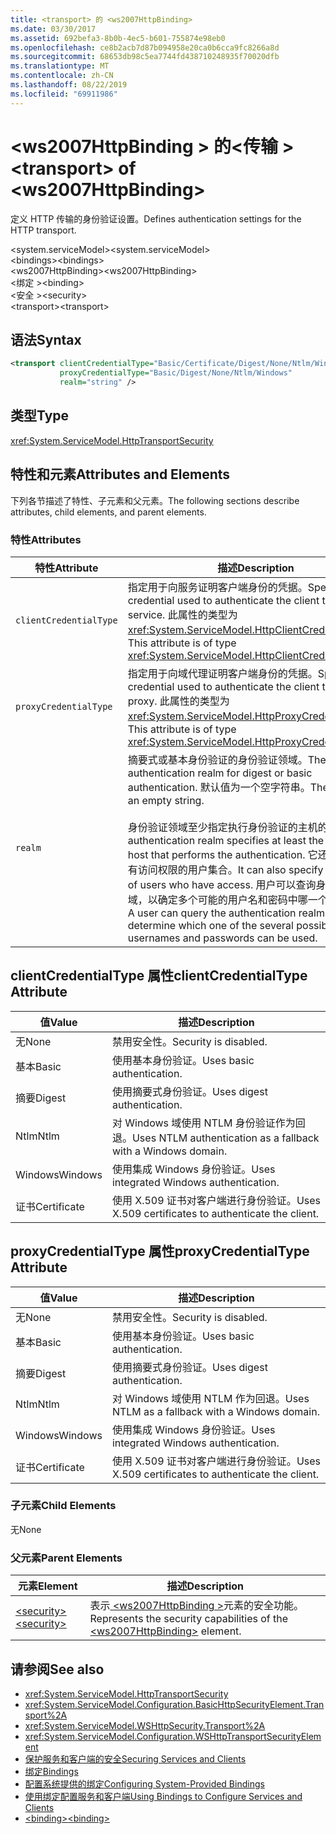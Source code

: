 ```yaml
---
title: <transport> 的 <ws2007HttpBinding>
ms.date: 03/30/2017
ms.assetid: 692befa3-8b0b-4ec5-b601-755874e98eb0
ms.openlocfilehash: ce8b2acb7d87b094958e20ca0b6cca9fc8266a8d
ms.sourcegitcommit: 68653db98c5ea7744fd438710248935f70020dfb
ms.translationtype: MT
ms.contentlocale: zh-CN
ms.lasthandoff: 08/22/2019
ms.locfileid: "69911986"
---
```

# <a name="transport-of-ws2007httpbinding"></a><span data-ttu-id="b33b1-102">\<ws2007HttpBinding > 的\<传输 ></span><span class="sxs-lookup"><span data-stu-id="b33b1-102">\<transport> of \<ws2007HttpBinding></span></span>
<span data-ttu-id="b33b1-103">定义 HTTP 传输的身份验证设置。</span><span class="sxs-lookup"><span data-stu-id="b33b1-103">Defines authentication settings for the HTTP transport.</span></span>  
  
 <span data-ttu-id="b33b1-104">\<system.serviceModel></span><span class="sxs-lookup"><span data-stu-id="b33b1-104">\<system.serviceModel></span></span>  
<span data-ttu-id="b33b1-105">\<bindings></span><span class="sxs-lookup"><span data-stu-id="b33b1-105">\<bindings></span></span>  
<span data-ttu-id="b33b1-106">\<ws2007HttpBinding></span><span class="sxs-lookup"><span data-stu-id="b33b1-106">\<ws2007HttpBinding></span></span>  
<span data-ttu-id="b33b1-107">\<绑定 ></span><span class="sxs-lookup"><span data-stu-id="b33b1-107">\<binding></span></span>  
<span data-ttu-id="b33b1-108">\<安全 ></span><span class="sxs-lookup"><span data-stu-id="b33b1-108">\<security></span></span>  
<span data-ttu-id="b33b1-109">\<transport></span><span class="sxs-lookup"><span data-stu-id="b33b1-109">\<transport></span></span>  
  
## <a name="syntax"></a><span data-ttu-id="b33b1-110">语法</span><span class="sxs-lookup"><span data-stu-id="b33b1-110">Syntax</span></span>  
  
```xml  
<transport clientCredentialType="Basic/Certificate/Digest/None/Ntlm/Windows"
           proxyCredentialType="Basic/Digest/None/Ntlm/Windows"
           realm="string" />
```  
  
## <a name="type"></a><span data-ttu-id="b33b1-111">类型</span><span class="sxs-lookup"><span data-stu-id="b33b1-111">Type</span></span>  
 <xref:System.ServiceModel.HttpTransportSecurity>  
  
## <a name="attributes-and-elements"></a><span data-ttu-id="b33b1-112">特性和元素</span><span class="sxs-lookup"><span data-stu-id="b33b1-112">Attributes and Elements</span></span>  
 <span data-ttu-id="b33b1-113">下列各节描述了特性、子元素和父元素。</span><span class="sxs-lookup"><span data-stu-id="b33b1-113">The following sections describe attributes, child elements, and parent elements.</span></span>  
  
### <a name="attributes"></a><span data-ttu-id="b33b1-114">特性</span><span class="sxs-lookup"><span data-stu-id="b33b1-114">Attributes</span></span>  
  
|<span data-ttu-id="b33b1-115">特性</span><span class="sxs-lookup"><span data-stu-id="b33b1-115">Attribute</span></span>|<span data-ttu-id="b33b1-116">描述</span><span class="sxs-lookup"><span data-stu-id="b33b1-116">Description</span></span>|  
|---------------|-----------------|  
|`clientCredentialType`|<span data-ttu-id="b33b1-117">指定用于向服务证明客户端身份的凭据。</span><span class="sxs-lookup"><span data-stu-id="b33b1-117">Specifies the credential used to authenticate the client to the service.</span></span> <span data-ttu-id="b33b1-118">此属性的类型为 <xref:System.ServiceModel.HttpClientCredentialType>。</span><span class="sxs-lookup"><span data-stu-id="b33b1-118">This attribute is of type <xref:System.ServiceModel.HttpClientCredentialType>.</span></span>|  
|`proxyCredentialType`|<span data-ttu-id="b33b1-119">指定用于向域代理证明客户端身份的凭据。</span><span class="sxs-lookup"><span data-stu-id="b33b1-119">Specifies the credential used to authenticate the client to a domain proxy.</span></span> <span data-ttu-id="b33b1-120">此属性的类型为 <xref:System.ServiceModel.HttpProxyCredentialType>。</span><span class="sxs-lookup"><span data-stu-id="b33b1-120">This attribute is of type <xref:System.ServiceModel.HttpProxyCredentialType>.</span></span>|  
|`realm`|<span data-ttu-id="b33b1-121">摘要式或基本身份验证的身份验证领域。</span><span class="sxs-lookup"><span data-stu-id="b33b1-121">The authentication realm for digest or basic authentication.</span></span> <span data-ttu-id="b33b1-122">默认值为一个空字符串。</span><span class="sxs-lookup"><span data-stu-id="b33b1-122">The default is an empty string.</span></span><br /><br /> <span data-ttu-id="b33b1-123">身份验证领域至少指定执行身份验证的主机的名称。</span><span class="sxs-lookup"><span data-stu-id="b33b1-123">An authentication realm specifies at least the name of the host that performs the authentication.</span></span> <span data-ttu-id="b33b1-124">它还可以指定具有访问权限的用户集合。</span><span class="sxs-lookup"><span data-stu-id="b33b1-124">It can also specify a collection of users who have access.</span></span> <span data-ttu-id="b33b1-125">用户可以查询身份验证领域，以确定多个可能的用户名和密码中哪一个可以使用。</span><span class="sxs-lookup"><span data-stu-id="b33b1-125">A user can query the authentication realm to determine which one of the several possible usernames and passwords can be used.</span></span>|  
  
## <a name="clientcredentialtype-attribute"></a><span data-ttu-id="b33b1-126">clientCredentialType 属性</span><span class="sxs-lookup"><span data-stu-id="b33b1-126">clientCredentialType Attribute</span></span>  
  
|<span data-ttu-id="b33b1-127">值</span><span class="sxs-lookup"><span data-stu-id="b33b1-127">Value</span></span>|<span data-ttu-id="b33b1-128">描述</span><span class="sxs-lookup"><span data-stu-id="b33b1-128">Description</span></span>|  
|-----------|-----------------|  
|<span data-ttu-id="b33b1-129">无</span><span class="sxs-lookup"><span data-stu-id="b33b1-129">None</span></span>|<span data-ttu-id="b33b1-130">禁用安全性。</span><span class="sxs-lookup"><span data-stu-id="b33b1-130">Security is disabled.</span></span>|  
|<span data-ttu-id="b33b1-131">基本</span><span class="sxs-lookup"><span data-stu-id="b33b1-131">Basic</span></span>|<span data-ttu-id="b33b1-132">使用基本身份验证。</span><span class="sxs-lookup"><span data-stu-id="b33b1-132">Uses basic authentication.</span></span>|  
|<span data-ttu-id="b33b1-133">摘要</span><span class="sxs-lookup"><span data-stu-id="b33b1-133">Digest</span></span>|<span data-ttu-id="b33b1-134">使用摘要式身份验证。</span><span class="sxs-lookup"><span data-stu-id="b33b1-134">Uses digest authentication.</span></span>|  
|<span data-ttu-id="b33b1-135">Ntlm</span><span class="sxs-lookup"><span data-stu-id="b33b1-135">Ntlm</span></span>|<span data-ttu-id="b33b1-136">对 Windows 域使用 NTLM 身份验证作为回退。</span><span class="sxs-lookup"><span data-stu-id="b33b1-136">Uses NTLM authentication as a fallback with a Windows domain.</span></span>|  
|<span data-ttu-id="b33b1-137">Windows</span><span class="sxs-lookup"><span data-stu-id="b33b1-137">Windows</span></span>|<span data-ttu-id="b33b1-138">使用集成 Windows 身份验证。</span><span class="sxs-lookup"><span data-stu-id="b33b1-138">Uses integrated Windows authentication.</span></span>|  
|<span data-ttu-id="b33b1-139">证书</span><span class="sxs-lookup"><span data-stu-id="b33b1-139">Certificate</span></span>|<span data-ttu-id="b33b1-140">使用 X.509 证书对客户端进行身份验证。</span><span class="sxs-lookup"><span data-stu-id="b33b1-140">Uses X.509 certificates to authenticate the client.</span></span>|  
  
## <a name="proxycredentialtype-attribute"></a><span data-ttu-id="b33b1-141">proxyCredentialType 属性</span><span class="sxs-lookup"><span data-stu-id="b33b1-141">proxyCredentialType Attribute</span></span>  
  
|<span data-ttu-id="b33b1-142">值</span><span class="sxs-lookup"><span data-stu-id="b33b1-142">Value</span></span>|<span data-ttu-id="b33b1-143">描述</span><span class="sxs-lookup"><span data-stu-id="b33b1-143">Description</span></span>|  
|-----------|-----------------|  
|<span data-ttu-id="b33b1-144">无</span><span class="sxs-lookup"><span data-stu-id="b33b1-144">None</span></span>|<span data-ttu-id="b33b1-145">禁用安全性。</span><span class="sxs-lookup"><span data-stu-id="b33b1-145">Security is disabled.</span></span>|  
|<span data-ttu-id="b33b1-146">基本</span><span class="sxs-lookup"><span data-stu-id="b33b1-146">Basic</span></span>|<span data-ttu-id="b33b1-147">使用基本身份验证。</span><span class="sxs-lookup"><span data-stu-id="b33b1-147">Uses basic authentication.</span></span>|  
|<span data-ttu-id="b33b1-148">摘要</span><span class="sxs-lookup"><span data-stu-id="b33b1-148">Digest</span></span>|<span data-ttu-id="b33b1-149">使用摘要式身份验证。</span><span class="sxs-lookup"><span data-stu-id="b33b1-149">Uses digest authentication.</span></span>|  
|<span data-ttu-id="b33b1-150">Ntlm</span><span class="sxs-lookup"><span data-stu-id="b33b1-150">Ntlm</span></span>|<span data-ttu-id="b33b1-151">对 Windows 域使用 NTLM 作为回退。</span><span class="sxs-lookup"><span data-stu-id="b33b1-151">Uses NTLM as a fallback with a Windows domain.</span></span>|  
|<span data-ttu-id="b33b1-152">Windows</span><span class="sxs-lookup"><span data-stu-id="b33b1-152">Windows</span></span>|<span data-ttu-id="b33b1-153">使用集成 Windows 身份验证。</span><span class="sxs-lookup"><span data-stu-id="b33b1-153">Uses integrated Windows authentication.</span></span>|  
|<span data-ttu-id="b33b1-154">证书</span><span class="sxs-lookup"><span data-stu-id="b33b1-154">Certificate</span></span>|<span data-ttu-id="b33b1-155">使用 X.509 证书对客户端进行身份验证。</span><span class="sxs-lookup"><span data-stu-id="b33b1-155">Uses X.509 certificates to authenticate the client.</span></span>|  
  
### <a name="child-elements"></a><span data-ttu-id="b33b1-156">子元素</span><span class="sxs-lookup"><span data-stu-id="b33b1-156">Child Elements</span></span>  
 <span data-ttu-id="b33b1-157">无</span><span class="sxs-lookup"><span data-stu-id="b33b1-157">None</span></span>  
  
### <a name="parent-elements"></a><span data-ttu-id="b33b1-158">父元素</span><span class="sxs-lookup"><span data-stu-id="b33b1-158">Parent Elements</span></span>  
  
|<span data-ttu-id="b33b1-159">元素</span><span class="sxs-lookup"><span data-stu-id="b33b1-159">Element</span></span>|<span data-ttu-id="b33b1-160">描述</span><span class="sxs-lookup"><span data-stu-id="b33b1-160">Description</span></span>|  
|-------------|-----------------|  
|[<span data-ttu-id="b33b1-161">\<security></span><span class="sxs-lookup"><span data-stu-id="b33b1-161">\<security></span></span>](security-of-ws2007httpbinding.md)|<span data-ttu-id="b33b1-162">表示[ \<ws2007HttpBinding >](ws2007httpbinding.md)元素的安全功能。</span><span class="sxs-lookup"><span data-stu-id="b33b1-162">Represents the security capabilities of the [\<ws2007HttpBinding>](ws2007httpbinding.md) element.</span></span>|  
  
## <a name="see-also"></a><span data-ttu-id="b33b1-163">请参阅</span><span class="sxs-lookup"><span data-stu-id="b33b1-163">See also</span></span>

- <xref:System.ServiceModel.HttpTransportSecurity>
- <xref:System.ServiceModel.Configuration.BasicHttpSecurityElement.Transport%2A>
- <xref:System.ServiceModel.WSHttpSecurity.Transport%2A>
- <xref:System.ServiceModel.Configuration.WSHttpTransportSecurityElement>
- [<span data-ttu-id="b33b1-164">保护服务和客户端的安全</span><span class="sxs-lookup"><span data-stu-id="b33b1-164">Securing Services and Clients</span></span>](../../../wcf/feature-details/securing-services-and-clients.md)
- [<span data-ttu-id="b33b1-165">绑定</span><span class="sxs-lookup"><span data-stu-id="b33b1-165">Bindings</span></span>](../../../wcf/bindings.md)
- [<span data-ttu-id="b33b1-166">配置系统提供的绑定</span><span class="sxs-lookup"><span data-stu-id="b33b1-166">Configuring System-Provided Bindings</span></span>](../../../wcf/feature-details/configuring-system-provided-bindings.md)
- [<span data-ttu-id="b33b1-167">使用绑定配置服务和客户端</span><span class="sxs-lookup"><span data-stu-id="b33b1-167">Using Bindings to Configure Services and Clients</span></span>](../../../wcf/using-bindings-to-configure-services-and-clients.md)
- [<span data-ttu-id="b33b1-168">\<binding></span><span class="sxs-lookup"><span data-stu-id="b33b1-168">\<binding></span></span>](../../../misc/binding.md)
